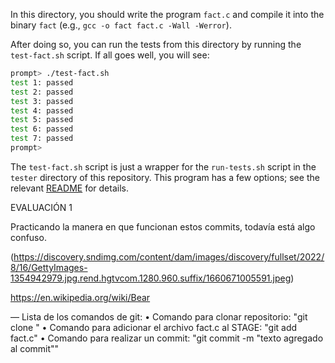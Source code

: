
In this directory, you should write the program `fact.c` and compile it into
the binary `fact` (e.g., `gcc -o fact fact.c -Wall -Werror`).

After doing so, you can run the tests from this directory by running the
`test-fact.sh` script. If all goes well, you will see:

```sh
prompt> ./test-fact.sh
test 1: passed
test 2: passed
test 3: passed
test 4: passed
test 5: passed
test 6: passed
test 7: passed
prompt>
```

The `test-fact.sh` script is just a wrapper for the `run-tests.sh` script in
the `tester` directory of this repository. This program has a few options; see
the relevant
[README](https://github.com/remzi-arpacidusseau/ostep-projects/blob/master/tester/README.md)
for details.

EVALUACIÓN 1

Practicando la manera en que funcionan estos commits, todavía está algo confuso.

(https://discovery.sndimg.com/content/dam/images/discovery/fullset/2022/8/16/GettyImages-1354942979.jpg.rend.hgtvcom.1280.960.suffix/1660671005591.jpeg)

https://en.wikipedia.org/wiki/Bear

— Lista de los comandos de git:
• Comando para clonar repositorio: 
"git clone <urldelrepo>"
• Comando para adicionar el archivo fact.c al STAGE:
"git add fact.c"
• Comando para realizar un commit:
"git commit -m "texto agregado al commit""

